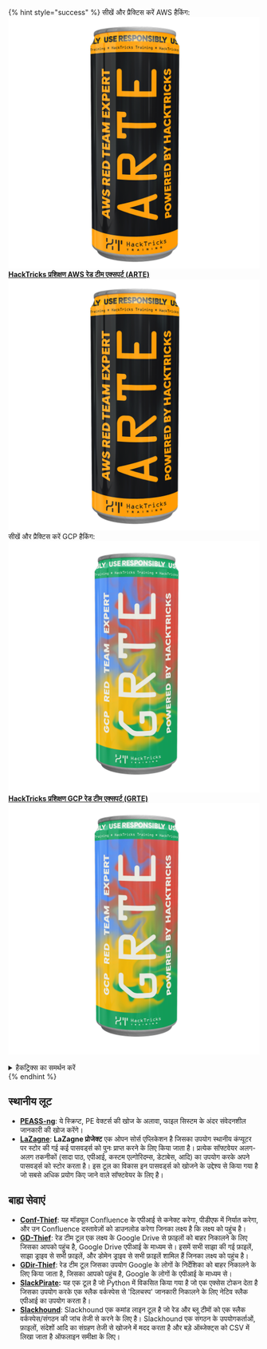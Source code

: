 {% hint style="success" %}
सीखें और प्रैक्टिस करें AWS हैकिंग:<img src="/.gitbook/assets/arte.png" alt="" data-size="line">[**HackTricks प्रशिक्षण AWS रेड टीम एक्सपर्ट (ARTE)**](https://training.hacktricks.xyz/courses/arte)<img src="/.gitbook/assets/arte.png" alt="" data-size="line">\
सीखें और प्रैक्टिस करें GCP हैकिंग: <img src="/.gitbook/assets/grte.png" alt="" data-size="line">[**HackTricks प्रशिक्षण GCP रेड टीम एक्सपर्ट (GRTE)**<img src="/.gitbook/assets/grte.png" alt="" data-size="line">](https://training.hacktricks.xyz/courses/grte)

<details>

<summary>हैकट्रिक्स का समर्थन करें</summary>

* [**सब्सक्रिप्शन प्लान्स**](https://github.com/sponsors/carlospolop) की जाँच करें!
* **शामिल हों** 💬 [**डिस्कॉर्ड ग्रुप**](https://discord.gg/hRep4RUj7f) या [**टेलीग्राम ग्रुप**](https://t.me/peass) या **ट्विटर** 🐦 [**@hacktricks\_live**](https://twitter.com/hacktricks\_live)** पर हमें **फॉलो** करें।
* **हैकिंग ट्रिक्स साझा करें, हैकट्रिक्स**](https://github.com/carlospolop/hacktricks) और [**हैकट्रिक्स क्लाउड**](https://github.com/carlospolop/hacktricks-cloud) github रेपो में PR जमा करके।

</details>
{% endhint %}


## **स्थानीय लूट**

* [**PEASS-ng**](https://github.com/carlospolop/PEASS-ng): ये स्क्रिप्ट, PE वेक्टर्स की खोज के अलावा, फाइल सिस्टम के अंदर संवेदनशील जानकारी की खोज करेंगे।
* [**LaZagne**](https://github.com/AlessandroZ/LaZagne): **LaZagne प्रोजेक्ट** एक ओपन सोर्स एप्लिकेशन है जिसका उपयोग स्थानीय कंप्यूटर पर स्टोर की गई कई पासवर्ड्स को पुनः प्राप्त करने के लिए किया जाता है। प्रत्येक सॉफ्टवेयर अलग-अलग तकनीकों (सादा पाठ, एपीआई, कस्टम एल्गोरिदम्स, डेटाबेस, आदि) का उपयोग करके अपने पासवर्ड्स को स्टोर करता है। इस टूल का विकास इन पासवर्ड्स को खोजने के उद्देश्य से किया गया है जो सबसे अधिक प्रयोग किए जाने वाले सॉफ्टवेयर के लिए है।

## **बाह्य सेवाएं**

* [**Conf-Thief**](https://github.com/antman1p/Conf-Thief): यह मॉड्यूल Confluence के एपीआई से कनेक्ट करेगा, पीडीएफ में निर्यात करेगा, और उन Confluence दस्तावेज़ों को डाउनलोड करेगा जिनका लक्ष्य है कि लक्ष्य को पहुंच है।
* [**GD-Thief**](https://github.com/antman1p/GD-Thief): रेड टीम टूल एक लक्ष्य के Google Drive से फ़ाइलों को बाहर निकालने के लिए जिसका आपको पहुंच है, Google Drive एपीआई के माध्यम से। इसमें सभी साझा की गई फ़ाइलें, साझा ड्राइव से सभी फ़ाइलें, और डोमेन ड्राइव से सभी फ़ाइलें शामिल हैं जिनका लक्ष्य को पहुंच है।
* [**GDir-Thief**](https://github.com/antman1p/GDir-Thief): रेड टीम टूल जिसका उपयोग Google के लोगों के निर्देशिका को बाहर निकालने के लिए किया जाता है, जिसका आपको पहुंच है, Google के लोगों के एपीआई के माध्यम से।
* [**SlackPirate**](https://github.com/emtunc/SlackPirate)**:** यह एक टूल है जो Python में विकसित किया गया है जो एक एक्सेस टोकन देता है जिसका उपयोग करके एक स्लैक वर्कस्पेस से 'दिलचस्प' जानकारी निकालने के लिए नेटिव स्लैक एपीआई का उपयोग करता है।
*   [**Slackhound**](https://github.com/BojackThePillager/Slackhound): Slackhound एक कमांड लाइन टूल है जो रेड और ब्लू टीमों को एक स्लैक वर्कस्पेस/संगठन की जांच तेजी से करने के लिए है। Slackhound एक संगठन के उपयोगकर्ताओं, फ़ाइलों, संदेशों आदि का संग्रहण तेजी से खोजने में मदद करता है और बड़े ऑब्जेक्ट्स को CSV में लिखा जाता है ऑफलाइन समीक्षा के लिए।
